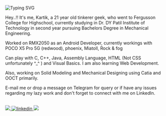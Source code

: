 <img src="https://readme-typing-svg.herokuapp.com?font=Fira+Code&weight=500&size=30&pause=1000&color=F70000&width=600&height=60&lines=Hey+There!%2C+%F0%9F%91%8B;Nice+to+meet+you....%F0%9F%98%87;I+am+Kartik%2C%F0%9F%97%BF;From+Pune%2C+India+%F0%9F%87%AE%F0%9F%87%B3" alt="Typing SVG" />
</a>
</h1>

Hey..!! It's me, Kartik, a 21 year old tinkerer geek, who went to Fergusson College for Highschool, currently studying in Dr. DY Patil Institute of Technology in second year pursuing Bachelors Degree in Mechanical Engineering.


Worked on RMX2050 as an Android Developer, currently workings with POCO X5 Pro 5G (redwood), phoenix, Miatoll, Rock & fog

Can play with C, C++, Java, Assembly Language, HTML (Not CSS unfortunately ^_^ ) and Visual Basics. I am also learning Web Development.

Also, working on Solid Modeling and Mechanical Designing using Catia and OOCT primarily.


E-mail me or drop a message on Telegram for query or if have any issues regarding my lazy work and don't forget to connect with me on LinkedIn.

<br>
<a href="mailto:kartiklashkare@gmail.com" target="_blank">
<img src="https://img.shields.io/badge/Gmail-D14836?style=for-the-badge&logo=gmail&logoColor=white" />
<a href="https://www.linkedin.com/in/kartik-lashkare-686225269" target="_blank">
<img src=https://img.shields.io/badge/linkedin-%231E77B5.svg?&style=for-the-badge&logo=linkedin&logoColor=white alt=linkedin style=“margin-bottom: 5px;” />
</a>
<a href="https://t.me/Kartik_Ane_Nenu" target="_blank">
<img src="https://img.shields.io/badge/Telegram-2CA5E0.svg?style=for-the-badge&logo=telegram&logoColor=white" />
</a>
<br/>
